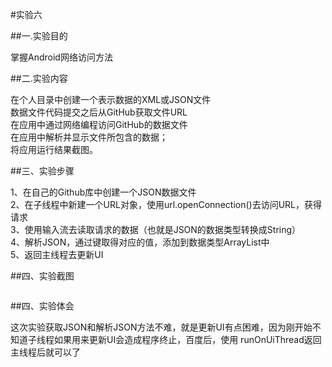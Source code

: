 #实验六

##一.实验目的

掌握Android网络访问方法<br>
  
##二.实验内容

在个人目录中创建一个表示数据的XML或JSON文件<br>
数据文件代码提交之后从GitHub获取文件URL<br>
在应用中通过网络编程访问GitHub的数据文件<br>
在应用中解析并显示文件所包含的数据；<br>
将应用运行结果截图。<br>

##三、实验步骤

1、在自己的Github库中创建一个JSON数据文件<br>
2、在子线程中新建一个URL对象，使用url.openConnection()去访问URL，获得请求<br>
3、使用输入流去读取请求的数据（也就是JSON的数据类型转换成String）<br>
4、解析JSON，通过键取得对应的值，添加到数据类型ArrayList中<br>
5、返回主线程去更新UI<br>

##四、实验截图

![]()

##四、实验体会

这次实验获取JSON和解析JSON方法不难，就是更新UI有点困难，因为刚开始不知道子线程如果用来更新UI会造成程序终止，百度后，使用 runOnUiThread返回主线程后就可以了
